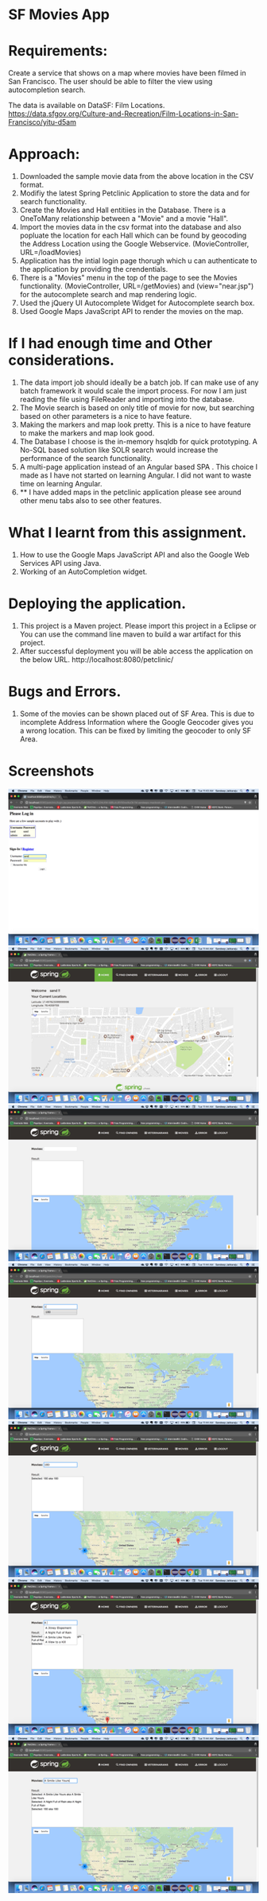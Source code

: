 # SF Movies App

# Requirements:

Create a service that shows on a map where movies have been filmed in San Francisco. The user should be able to filter the view using autocompletion search.

The data is available on DataSF: Film Locations.
https://data.sfgov.org/Culture-and-Recreation/Film-Locations-in-San-Francisco/yitu-d5am

# Approach:

1. Downloaded the sample movie data from the above location in the CSV format.
2. Modifiy the latest Spring Petclinic Application to store the data and for search functionality.
3. Create the Movies and Hall entitiies in the Database. There is a OneToMany relationship between a "Movie" and a movie "Hall".
4. Import the movies data in the csv format into the database and also popluate the location for each Hall which can be found by geocoding the Address Location using the Google Webservice. (MovieController, URL=/loadMovies)
5. Application has the intial login page thorugh which u can authenticate to the application by providing the crendentials.
6. There is a "Movies" menu in the top of the page to see the Movies functionality. (MovieController, URL=/getMovies) and (view="near.jsp") for the autocomplete search and map rendering logic.
7. Used the jQuery UI Autocomplete Widget for Autocomplete search box.
8. Used Google Maps JavaScript API to render the movies on the map.

# If I had enough time and Other considerations.

1. The data import job should ideally be a batch job. If can make use of any batch framework it would scale the import process. For now I am just reading the file using FileReader and importing into the database.
2. The Movie search is based on only title of movie for now, but searching based on other parameters is a nice to have feature.
3. Making the markers and map look pretty. This is a nice to have feature to make the markers and map look good.
4. The Database I choose is the in-memory hsqldb for quick prototyping. A No-SQL based solution like SOLR search would increase the performance of the search functionality.
5. A multi-page application instead of an Angular based SPA . This choice I made as I have not started on learning Angular. I did not want to waste time on learning Angular. 
6. ** I have added maps in the petclinic application please see around other menu tabs also to see other features.

# What I learnt from this assignment.

1. How to use the Google Maps JavaScript API and also the Google Web Services API using Java.
2. Working of an AutoCompletion widget.

# Deploying the application.

1. This project is a Maven project. Please import this project in a Eclipse or You can use the command line maven to build a war artifact for this project.
2. After successful deployment you will be able access the application on the below URL.
   http://localhost:8080/petclinic/
   
# Bugs and Errors.
1. Some of the movies can be shown placed out of SF Area. This is due to incomplete Address Information where the Google Geocoder gives you a wrong location.
This can be fixed by limiting the geocoder to only SF Area. 

# Screenshots
![Alt text](/1.png?raw=true "1")
![Alt text](/2.png?raw=true "2")
![Alt text](/3.png?raw=true "3")
![Alt text](/4.png?raw=true "4")
![Alt text](/5.png?raw=true "5")
![Alt text](/6.png?raw=true "6")
![Alt text](/7.png?raw=true "7")
